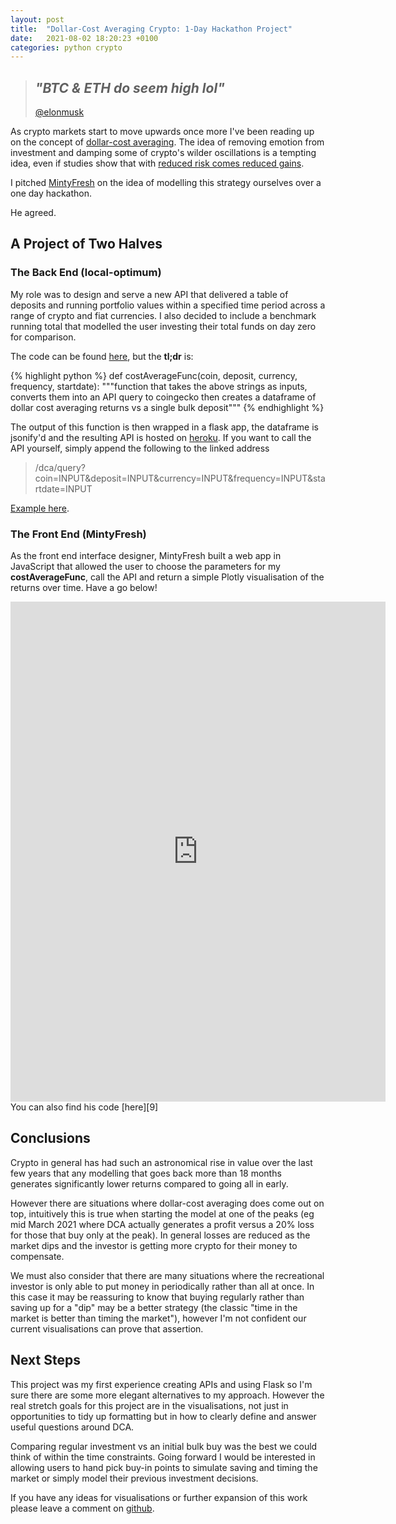 ```yaml
---
layout: post
title:  "Dollar-Cost Averaging Crypto: 1-Day Hackathon Project"
date:   2021-08-02 18:20:23 +0100
categories: python crypto
---
```


>## *"BTC & ETH do seem high lol"*
> [@elonmusk][1]

As crypto markets start to move upwards once more I've been reading up on the concept of [dollar-cost averaging][4]. The idea of removing emotion from investment and damping some of crypto's wilder oscillations is a tempting idea, even if studies show that with [reduced risk comes reduced gains][3].

I pitched [MintyFresh][2] on the idea of modelling this strategy ourselves over a one day hackathon. 

He agreed.

## A Project of Two Halves
### The Back End (local-optimum)

My role was to design and serve a new API that delivered a table of deposits and running portfolio values within a specified time period across a range of crypto and fiat currencies. I also decided to include a benchmark running total that modelled the user investing their total funds on day zero for comparison.

The code can be found [here][6], but the **tl;dr** is:

{% highlight python %}
def costAverageFunc(coin, deposit, currency, frequency, startdate):
    """function that takes the above strings as inputs, 
    converts them into an API query to coingecko
    then creates a dataframe of dollar cost averaging 
    returns vs a single bulk deposit"""
{% endhighlight %}

The output of this function is then wrapped in a flask app, the dataframe is jsonify'd and the resulting API is hosted on [heroku][7]. If you want to call the API yourself, simply append the following to the linked address 

>/dca/query?coin=INPUT&deposit=INPUT&currency=INPUT&frequency=INPUT&startdate=INPUT

[Example here][8].
### The Front End (MintyFresh)

As the front end interface designer, MintyFresh built a web app in JavaScript that allowed the user to choose the parameters for my **costAverageFunc**, call the API and return a simple Plotly visualisation of the returns over time. Have a go below!

<iframe src="https://mintyfresh.me/dca-crypto/" width="600" height="800" style="border: none;"></iframe>
<br/>
You can also find his code [here][9]

## Conclusions

Crypto in general has had such an astronomical rise in value over the last few years that any modelling that goes back more than 18 months generates significantly lower returns compared to going all in early. 

However there are situations where dollar-cost averaging does come out on top, intuitively this is true when starting the model at one of the peaks (eg mid March 2021 where DCA actually generates a profit versus a 20% loss for those that buy only at the peak). In general losses are reduced as the market dips and the investor is getting more crypto for their money to compensate.

We must also consider that there are many situations where the recreational investor is only able to put money in periodically rather than all at once. In this case it may be reassuring to know that buying regularly rather than saving up for a "dip" may be a better strategy (the classic "time in the market is better than timing the market"), however I'm not confident our current visualisations can prove that assertion.

## Next Steps

This project was my first experience creating APIs and using Flask so I'm sure there are some more elegant alternatives to my approach. However the real stretch goals for this project are in the visualisations, not just in opportunities to tidy up formatting but in how to clearly define and answer useful questions around DCA. 

Comparing regular investment vs an initial bulk buy was the best we could think of within the time constraints. Going forward I would be interested in allowing users to hand pick buy-in points to simulate saving and timing the market or simply model their previous investment decisions.

If you have any ideas for visualisations or further expansion of this work please leave a comment on [github][6].



[1]: https://twitter.com/elonmusk/status/1363021091086561285
[2]: https://mintyfresh.me/
[3]: https://www.cnbc.com/2021/08/12/which-investment-strategy-is-better-lump-sum-or-dollar-cost-averaging.html
[4]: https://www.vanguardinvestor.co.uk/articles/latest-thoughts/how-it-works/what-is-pound-cost-averaging
[5]: https://www.coingecko.com/en/api
[6]: https://github.com/local-optimum/dollar-cost-avg-widget
[7]: https://dca-crypto.herokuapp.com/
[8]: https://dca-crypto.herokuapp.com/dca/query?coin=bitcoin&deposit=100&currency=usd&frequency=1&startdate=2021-01-05
[9]: https://github.com/MintyFresh-2/dca-crypto